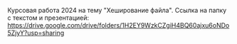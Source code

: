 Курсовая работа 2024 на тему "Хеширование файла".
Ссылка на папку с текстом и презентацией: https://drive.google.com/drive/folders/1H2EY9WzkCZgiH4BQ60ajxu6oNDo5ZjyY?usp=sharing
